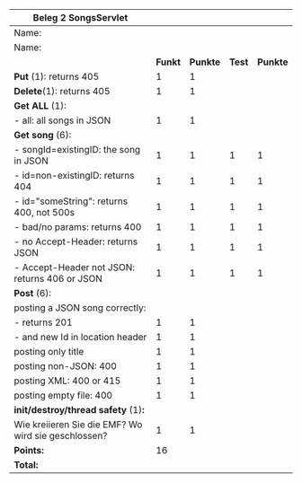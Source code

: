| Beleg 2 SongsServlet                                |           |            |            |           |
| --------------------------------------------------- | --------- | ---------- | ---------- |---------- |
| Name:                                               |           |            |            |           |
| Name:                                               |           |            |            |           |
|                                                     | **Funkt** | **Punkte** |   **Test**  | **Punkte** |
| **Put** (1): returns 405                            | 1         |   1         |            |           |
| **Delete**(1): returns 405                          | 1         |   1         |            |           |
| **Get ALL** (1):                                        |           |         |            |           |
| \- all: all songs in JSON                           | 1         |   1         |            |           |
| **Get song** (6):                                   |           |             |            |           |
| \- songId=existingID: the song in JSON              | 1         |   1         |   1         |  1         |
| \- id=non-existingID: returns 404                   | 1         |   1         |   1         |   1        |
| \- id="someString": returns 400, not 500s           | 1         |   1         |   1         |   1        |
| \- bad/no params: returns 400                       | 1         |   1         |   1         |   1        |
| \- no Accept-Header: returns JSON                   | 1         |   1         |   1         |   1        |
| \- Accept-Header not JSON: returns 406 or JSON      | 1         |   1         |   1         |   1        |
| **Post** (6):                                       |           |             |            |           |
| posting a JSON song correctly:                      |           |             |            |           |
| \- returns 201                                      | 1         |   1         |            |           |
| \- and new Id in location header                    | 1         |   1         |            |            |
| posting only title                                  | 1         |   1         |            |            |
| posting non-JSON: 400                               | 1         |   1         |            |            |
| posting XML: 400 or 415                             | 1         |   1         |            |            |
| posting empty file: 400                             | 1         |   1         |            |            |
| **init/destroy/thread safety** (1)**:**             |           |             |            |            |
| Wie kreiieren Sie die EMF? Wo wird sie geschlossen? | 1         |    1        |            |            |
| **Points:**                                         | 16        |             |            |            |
| **Total:**                                          |           |             |            |            |

